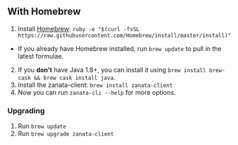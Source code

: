 ## With Homebrew

1. Install [Homebrew](http://brew.sh/): `ruby -e "$(curl -fsSL https://raw.githubusercontent.com/Homebrew/install/master/install)"`
  - If you already have Homebrew installed, run `brew update` to pull in the latest formulae.
2. If you **don't** have Java 1.8+, you can install it using `brew install brew-cask && brew cask install java`.
3. Install the zanata-client: `brew install zanata-client`
4. Now you can run `zanata-cli --help` for more options.

### Upgrading

1. Run `brew update`
2. Run `brew upgrade zanata-client`
